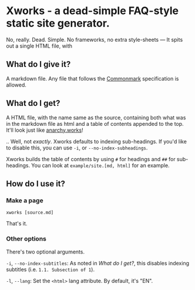 # Xworks - a dead-simple FAQ-style static site generator.

No, really. Dead. Simple. No frameworks, no extra style-sheets — It spits out a single HTML file,
with 

## What do I give it?

A markdown file. Any file that follows the [Commonmark](https://commonmark.org/) specification is
allowed.

## What do I get?

A HTML file, with the name same as the source, containing both what was in the markdown file as html
and a table of contents appended to the top. It'll look just like
[anarchy.works](http://anarchy.works)!

.. Well, not *exactly*. Xworks defaults to indexing sub-headings. If you'd like to disable this,
you can use `-i`, or `--no-index-subheadings`.

Xworks builds the table of contents by using `#` for headings and `##` for
sub-headings. You can look at `example/site.[md, html]` for an example.

## How do I use it?

### Make a page

`xworks [source.md]`

That's it.

### Other options

There's two optional arguments.

`-i`, `--no-index-subtitles`: As noted in *What do I get?*, this disables
indexing subtitles (i.e. `1.1. Subsection of 1`).

`-l`, `--lang`: Set the `<html>` lang attribute. By default, it's "EN".